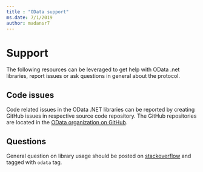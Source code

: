 ```yaml
---
title : "OData support"
ms.date: 7/1/2019
author: madansr7
---
```


# Support

The following resources can be leveraged to get help with OData .net libraries, report issues or ask questions in general about the protocol.

## Code issues

Code related issues in the OData .NET libraries can be reported by creating GitHub issues in respective source code repository. The GitHub repositories are located in the [OData organization on GitHub](https://github.com/OData/).

## Questions

General question on library usage should be posted on [stackoverflow](https://stackoverflow.com/questions/tagged/odata) and tagged with `odata` tag.
